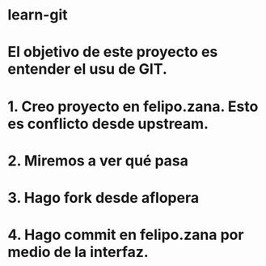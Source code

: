 # learn-git


# El objetivo de este proyecto es entender el usu de GIT.
# 1. Creo proyecto en felipo.zana. Esto es conflicto desde upstream.
# 2. Miremos a ver qué pasa
# 3. Hago fork desde aflopera
# 4. Hago commit en felipo.zana por medio de la interfaz.
